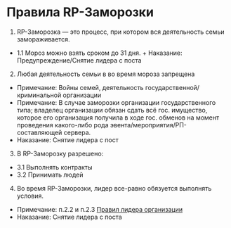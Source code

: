 # Правила RP-Заморозки

1. RP-Заморозка — это процесс, при котором вся деятельность семьи замораживается.
 + 1.1 Мороз можно взять сроком до 31 дня.
       + Наказание: Предупреждение/Снятие лидера с поста

2. Любая деятельность семьи в во время мороза запрещена
 + Примечание: Войны семей, деятельность государственной/криминальной организации
 + Примечание: В случае заморозки организации государственного типа; владелец организации обязан сдать всё гос. имущество, которое его организация получила в ходе гос. обменов на момент проведения какого-либо рода эвента/мероприятия/РП-составляющей сервера.
 + Наказание: Снятие лидера с пост
3. В RP-Заморозку разрешено:
 + 3.1 Выполнять контракты
 + 3.2 Принимать людей
4. Во время RP-Заморозки, лидер все-равно обязуется выполнять условия.
 + Примечание: п.2.2 и п.2.3 [Правил лидера организации](https://github.com/AlgorithmLX/MoneyDB/blob/main/rules/lider_rules.md#2-%D0%BE%D0%B1%D1%8F%D0%B7%D0%B0%D0%BD%D0%BD%D0%BE%D1%81%D1%82%D0%B8-%D0%BB%D0%B8%D0%B4%D0%B5%D1%80%D0%B0)
 + Наказание: Снятие лидера с поста

